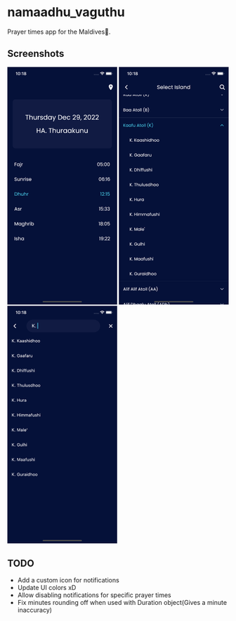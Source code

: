 # namaadhu_vaguthu

Prayer times app for the Maldives🌴.

## Screenshots

<p float="left">
  <img src=".github/home_screen.png" width="250">

  <img src=".github/island_selection_screen.png" width="250">

  <img src=".github/search_screen.png" width="250">
</p>

## TODO

- Add a custom icon for notifications
- Update UI colors xD
- Allow disabling notifications for specific prayer times
- Fix minutes rounding off when used with Duration object(Gives a minute inaccuracy)
